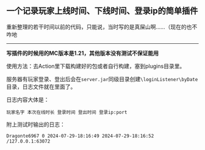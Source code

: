 ## 一个记录玩家上线时间、下线时间、登录ip的简单插件

重新整理的若干时间以前的代码，只能说，当时写的是真屎山啊……（现在的也不咋地

---

**写插件的时候用的MC版本是1.21，其他版本没有测试不保证能用**

使用方法：去Action里下载构建好的包或者自行构建，塞到plugins目录里。

服务器有玩家登录、登出后会在`server.jar`同级目录创建`\loginListener\byDate`目录，日志文件就在里面了。

日志内容大体是：

```
玩家名字 本次在线时长 登录时间 登出时间 登录ip:port
```

附上测试时输出的日志：

```
Dragonte6967 0 2024-07-29-18:16:49 2024-07-29-18:16:52 /127.0.0.1:63072 
```